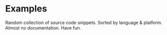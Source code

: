 # Examples

Random collection of source code snippets. Sorted by language & platform. Almost no documentation. Have fun.
